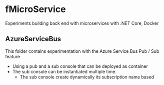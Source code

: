 # fMicroService
Experiments building back end with microservices with .NET Core, Docker

## AzureServiceBus
This folder contains experimentation with the Azure Service Bus Pub / Sub feature
- Using a pub and a sub console that can be deployed as container
- The sub console can be instantiated multiple time. 
    * The sub console create dynamically its subscription name based
